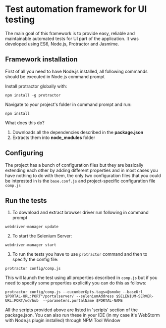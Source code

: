 # Test automation framework for UI testing

The main goal of this framework is to provide easy, reliable and maintainable automated tests for UI part of the application. It was developed using ES6, Node.js, Protractor and Jasmime.

## Framework installation

First of all you need to have Node.js installed, all following commands should be executed in Node.js command prompt

Install protractor globally with:
```
npm install -g protractor
```

Navigate to your project's folder in command prompt and run:
```
npm install
```

What does this do?

1. Downloads all the dependencies described in the **package.json**
2. Extracts them into **node_modules** folder


## Configuring

The project has a bunch of configuration files but they are basically extending each other by adding different properties and in most cases you have nothing to do with them, the only two configuration files that you could be interested in is the ```base.conf.js``` and project-specific configuration file ```comp.js```


## Run the tests

1. To download and extract browser driver run following in command prompt
```
webdriver-manager update
```
2. To start the Selenium Server:
```
webdriver-manager start
```
3. To run the tests you have to use ```protractor``` command and then to specify the config file:
```
protractor config/comp.js
```

This will launch the test using all properties described in ```comp.js``` but if you need to specify some properties explicitly you can do this as follows:
```
protractor config/comp.js --cucumberOpts.tags=@smoke --baseUrl $PORTAL-URL:PORT"/portalserver/ --seleniumAddress $SELENIUM-SERVER-URL:PORT/wd/hub  --parameters.portalName $PORTAL-NAME
```

All the scripts provided above are listed in 'scripts' section of the package.json. You can also run these in your IDE (in my case it's WebStorm with Node.js plugin installed) through NPM Tool Window
